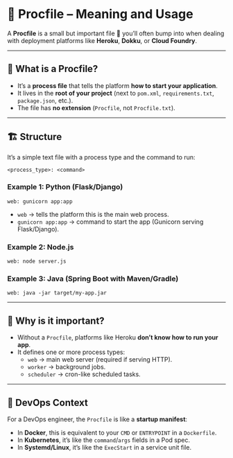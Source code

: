 # 📜 Procfile – Meaning and Usage

A **Procfile** is a small but important file 📜 you’ll often bump into when dealing with deployment platforms like **Heroku**, **Dokku**, or **Cloud Foundry**.

---

## 🔎 What is a Procfile?
- It’s a **process file** that tells the platform **how to start your application**.  
- It lives in the **root of your project** (next to `pom.xml`, `requirements.txt`, `package.json`, etc.).  
- The file has **no extension** (`Procfile`, not `Procfile.txt`).  

---

## 🏗 Structure
It’s a simple text file with a process type and the command to run:

```
<process_type>: <command>
```

### Example 1: Python (Flask/Django)
```
web: gunicorn app:app
```
- `web` → tells the platform this is the main web process.  
- `gunicorn app:app` → command to start the app (Gunicorn serving Flask/Django).  

### Example 2: Node.js
```
web: node server.js
```

### Example 3: Java (Spring Boot with Maven/Gradle)
```
web: java -jar target/my-app.jar
```

---

## 🧩 Why is it important?
- Without a `Procfile`, platforms like Heroku **don’t know how to run your app**.  
- It defines one or more process types:  
  - `web` → main web server (required if serving HTTP).  
  - `worker` → background jobs.  
  - `scheduler` → cron-like scheduled tasks.  

---

## 🚀 DevOps Context
For a DevOps engineer, the `Procfile` is like a **startup manifest**:  
- In **Docker**, this is equivalent to your `CMD` or `ENTRYPOINT` in a `Dockerfile`.  
- In **Kubernetes**, it’s like the `command`/`args` fields in a Pod spec.  
- In **Systemd/Linux**, it’s like the `ExecStart` in a service unit file.  

